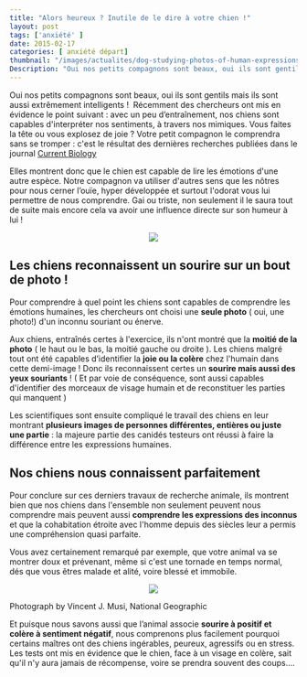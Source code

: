 ```yaml
---
title: "Alors heureux ? Inutile de le dire à votre chien !"
layout: post
tags: ['anxiété' ]
date: 2015-02-17
categories: [ anxiété départ]
thumbnail: "/images/actualites/dog-studying-photos-of-human-expressions.jpg"
Description: "Oui nos petits compagnons sont beaux, oui ils sont gentils mais ils sont aussi extrêmement intelligents !  Récemment des chercheurs ont mis en évidence le point suivant : avec un peu d’entraînement, nos chiens sont capables d'interpréter nos sentiments, à travers nos mimiques. "
---
```


Oui nos petits compagnons sont beaux, oui ils sont gentils mais ils sont aussi extrêmement intelligents !  Récemment des chercheurs ont mis en évidence le point suivant : avec un peu d’entraînement, nos chiens sont capables d'interpréter nos sentiments, à travers nos mimiques.
Vous faites la tête ou vous explosez de joie ? Votre petit compagnon le comprendra sans se tromper : c'est le résultat des dernières recherches publiées dans le journal <a href="http://www.cell.com/current-biology/abstract/S0960-9822%2814%2901693-5 " target="_blank"> Current Biology </a>

Elles montrent donc que le chien est capable de lire les émotions d'une autre espèce.
Notre compagnon va utiliser d'autres sens que les nôtres pour nous cerner l’ouïe, hyper développée et surtout l'odorat vous lui permettre de nous comprendre. Gai ou triste, non seulement il le saura tout de suite mais encore cela va avoir une influence directe sur son humeur à lui !

<p align="center"><img src= "/images/actualites/dog-studying-photos-of-human-expressions.jpg"></p>




## Les chiens reconnaissent un sourire sur un bout de photo ! ##
Pour comprendre à quel point les chiens sont capables de comprendre les émotions humaines, les chercheurs ont choisi une <b>seule photo</b> ( oui, une photo!) d'un inconnu souriant ou énerve.

Aux chiens, entraînés certes à l'exercice, ils n'ont montré que la <b>moitié de la photo</b> ( le haut ou le bas, la moitié gauche ou droite ). Les chiens malgré tout ont été capables d’identifier la <b>joie ou la colère</b> chez l'humain dans cette demi-image ! Donc ils reconnaissent certes un <b>sourire mais aussi des yeux souriants</b> ! ( Et par voie de conséquence, sont aussi capables d'identifier des morceaux de visage humain et de reconstituer les parties qui manquent )


Les scientifiques sont ensuite compliqué le travail des chiens en leur montrant <b>plusieurs images de personnes différentes, entières ou juste une partie</b> : la majeure partie des canidés testeurs ont réussi à faire la différence entre les expressions humaines.


## Nos chiens nous connaissent parfaitement ##
Pour conclure sur ces derniers travaux de recherche animale, ils montrent bien que nos chiens dans l'ensemble non seulement peuvent nous comprendre mais peuvent aussi <b>comprendre les expressions des inconnus</b> et que la cohabitation étroite avec l'homme depuis des siècles leur a permis une compréhension quasi parfaite.

Vous avez certainement remarqué par exemple, que votre animal va se montrer doux et prévenant, même si c'est une tornade en temps normal, dés que vous êtres malade et alité, voire blessé et immobile.

<p align="center"><img src= "/images/actualites/chien-rire.jpg"></p>


Photograph by Vincent J. Musi, National Geographic


Et puisque nous savons aussi que l’animal associe <b>sourire à positif et colère à sentiment négatif</b>, nous comprenons plus facilement pourquoi certains maîtres ont des chiens ingérables, peureux, agressifs ou en stress. Les tests ont mis en évidence que le chien, face à un visage en colère, sait qu'il n'y aura jamais de récompense, voire se prendra souvent des coups....
